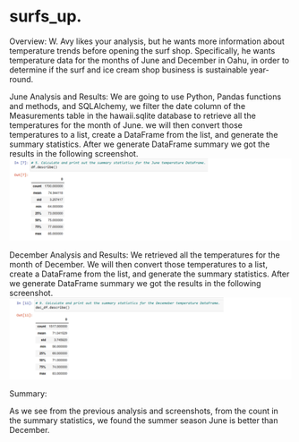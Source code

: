 # surfs_up.

Overview:
  W. Avy likes your analysis, but he wants more information about temperature trends before opening the surf shop. Specifically, he wants temperature data for the months   of June and December in Oahu, in order to determine if the surf and ice cream shop business is sustainable year-round.
  
June Analysis and Results:
  We are going to use Python, Pandas functions and methods, and SQLAlchemy, we filter the date column of the Measurements table in the hawaii.sqlite database to           retrieve all the temperatures for the month of June. we will then convert those temperatures to a list, create a DataFrame from the list, and generate the summary       statistics. 
  After we generate DataFrame summary we got the results in the following screenshot.
  ![](https://github.com/sedigh-etoumi/surfs_up./blob/main/June_Summary.png)
  
December Analysis and Results:
   We retrieved all the temperatures for the month of December. We will then convert those temperatures to a list, create a DataFrame from the list, and generate            the summary statistics. 
   After we generate DataFrame summary we got the results in the following screenshot.
  ![](https://github.com/sedigh-etoumi/surfs_up./blob/main/December_Summary.png)
  
Summary:

  As we see from the previous analysis and screenshots, from the count in the summary statistics, we found the summer season June is better than December. 
   

  
  
